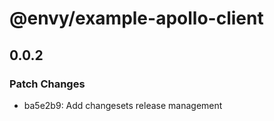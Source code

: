 # @envy/example-apollo-client

## 0.0.2

### Patch Changes

- ba5e2b9: Add changesets release management
